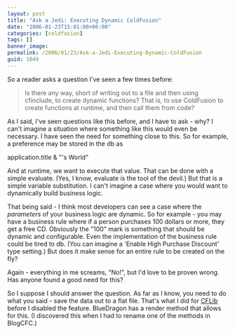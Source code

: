 ```yaml
---
layout: post
title: "Ask a Jedi: Executing Dynamic ColdFusion"
date: "2006-01-23T15:01:00+06:00"
categories: [coldfusion]
tags: []
banner_image: 
permalink: /2006/01/23/Ask-a-Jedi-Executing-Dynamic-ColdFusion
guid: 1049
---
```


So a reader asks a question I've seen a few times before:

<blockquote>
Is there any way, short of writing out to a file and then using cfinclude, to create dynamic functions? That is, to use ColdFusion to create functions at runtime, and then call them from code?
</blockquote>

As I said, I've seen questions like this before, and I have to ask - why? I can't imagine a situation where something like this would even be necessary. I have seen the need for something close to this. So for example, a preference may be stored in the db as 

application.title & "'s World"

And at runtime, we want to execute that value. That can be done with a simple evaluate. (Yes, I know, evaluate is the tool of the devil.) But that is a simple variable substitution. I can't imagine a case where you would want to dynamically build business logic.

That being said - I think most developers can see a case where the <i>parameters</i> of your business logic are dynamic. So for example - you may have a business rule where if a person purchases 100 dollars or more, they get a free CD. Obviously the "100" mark is something that should be dynamic and configurable. Even the implementation of the business rule could be tired to db. (You can imagine a 'Enable High Purchase Discount' type setting.) But does it make sense for an entire rule to be created on the fly?

Again - everything in me screams, "No!", but I'd love to be proven wrong. Has anyone found a good need for this? 

So I suppose I should answer the question. As far as I know, you need to do what you said - save the data out to a flat file. That's what I did for <a href="http://www.cflib.org">CFLib</a> before I disabled the feature. BlueDragon has a render method that allows for this. (I discovered this when I had to rename one of the methods in BlogCFC.)